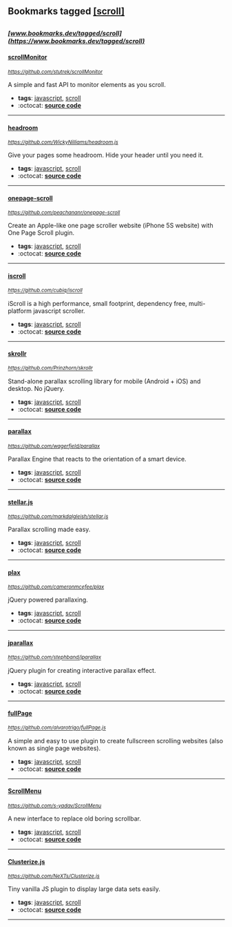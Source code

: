## Bookmarks tagged [[scroll]](https://www.bookmarks.dev/search?q=[scroll])

_<sup><sup>[www.bookmarks.dev/tagged/scroll](https://www.bookmarks.dev/tagged/scroll)</sup></sup>_
---
#### [scrollMonitor](https://github.com/stutrek/scrollMonitor)
_<sup>https://github.com/stutrek/scrollMonitor</sup>_

A simple and fast API to monitor elements as you scroll.
* **tags**: [javascript](../tagged/javascript.md), [scroll](../tagged/scroll.md)
* :octocat: **[source code](https://github.com/stutrek/scrollMonitor)**
---
#### [headroom](https://github.com/WickyNilliams/headroom.js)
_<sup>https://github.com/WickyNilliams/headroom.js</sup>_

Give your pages some headroom. Hide your header until you need it.
* **tags**: [javascript](../tagged/javascript.md), [scroll](../tagged/scroll.md)
* :octocat: **[source code](https://github.com/WickyNilliams/headroom.js)**
---
#### [onepage-scroll](https://github.com/peachananr/onepage-scroll)
_<sup>https://github.com/peachananr/onepage-scroll</sup>_

Create an Apple-like one page scroller website (iPhone 5S website) with One Page Scroll plugin.
* **tags**: [javascript](../tagged/javascript.md), [scroll](../tagged/scroll.md)
* :octocat: **[source code](https://github.com/peachananr/onepage-scroll)**
---
#### [iscroll](https://github.com/cubiq/iscroll)
_<sup>https://github.com/cubiq/iscroll</sup>_

iScroll is a high performance, small footprint, dependency free, multi-platform javascript scroller.
* **tags**: [javascript](../tagged/javascript.md), [scroll](../tagged/scroll.md)
* :octocat: **[source code](https://github.com/cubiq/iscroll)**
---
#### [skrollr](https://github.com/Prinzhorn/skrollr)
_<sup>https://github.com/Prinzhorn/skrollr</sup>_

Stand-alone parallax scrolling library for mobile (Android + iOS) and desktop. No jQuery.
* **tags**: [javascript](../tagged/javascript.md), [scroll](../tagged/scroll.md)
* :octocat: **[source code](https://github.com/Prinzhorn/skrollr)**
---
#### [parallax](https://github.com/wagerfield/parallax)
_<sup>https://github.com/wagerfield/parallax</sup>_

Parallax Engine that reacts to the orientation of a smart device.
* **tags**: [javascript](../tagged/javascript.md), [scroll](../tagged/scroll.md)
* :octocat: **[source code](https://github.com/wagerfield/parallax)**
---
#### [stellar.js](https://github.com/markdalgleish/stellar.js)
_<sup>https://github.com/markdalgleish/stellar.js</sup>_

Parallax scrolling made easy.
* **tags**: [javascript](../tagged/javascript.md), [scroll](../tagged/scroll.md)
* :octocat: **[source code](https://github.com/markdalgleish/stellar.js)**
---
#### [plax](https://github.com/cameronmcefee/plax)
_<sup>https://github.com/cameronmcefee/plax</sup>_

jQuery powered parallaxing.
* **tags**: [javascript](../tagged/javascript.md), [scroll](../tagged/scroll.md)
* :octocat: **[source code](https://github.com/cameronmcefee/plax)**
---
#### [jparallax](https://github.com/stephband/jparallax)
_<sup>https://github.com/stephband/jparallax</sup>_

jQuery plugin for creating interactive parallax effect.
* **tags**: [javascript](../tagged/javascript.md), [scroll](../tagged/scroll.md)
* :octocat: **[source code](https://github.com/stephband/jparallax)**
---
#### [fullPage](https://github.com/alvarotrigo/fullPage.js)
_<sup>https://github.com/alvarotrigo/fullPage.js</sup>_

A simple and easy to use plugin to create fullscreen scrolling websites (also known as single page websites).
* **tags**: [javascript](../tagged/javascript.md), [scroll](../tagged/scroll.md)
* :octocat: **[source code](https://github.com/alvarotrigo/fullPage.js)**
---
#### [ScrollMenu](https://github.com/s-yadav/ScrollMenu)
_<sup>https://github.com/s-yadav/ScrollMenu</sup>_

A new interface to replace old boring scrollbar.
* **tags**: [javascript](../tagged/javascript.md), [scroll](../tagged/scroll.md)
* :octocat: **[source code](https://github.com/s-yadav/ScrollMenu)**
---
#### [Clusterize.js](https://github.com/NeXTs/Clusterize.js)
_<sup>https://github.com/NeXTs/Clusterize.js</sup>_

Tiny vanilla JS plugin to display large data sets easily.
* **tags**: [javascript](../tagged/javascript.md), [scroll](../tagged/scroll.md)
* :octocat: **[source code](https://github.com/NeXTs/Clusterize.js)**
---
